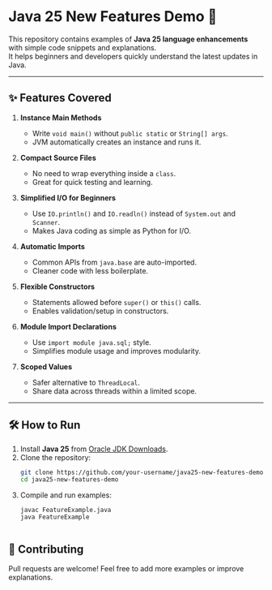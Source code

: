 # Java 25 New Features Demo 🚀

This repository contains examples of **Java 25 language enhancements** with simple code snippets and explanations.  
It helps beginners and developers quickly understand the latest updates in Java.

---

## ✨ Features Covered

1. **Instance Main Methods**  
   - Write `void main()` without `public static` or `String[] args`.  
   - JVM automatically creates an instance and runs it.

2. **Compact Source Files**  
   - No need to wrap everything inside a `class`.  
   - Great for quick testing and learning.

3. **Simplified I/O for Beginners**  
   - Use `IO.println()` and `IO.readln()` instead of `System.out` and `Scanner`.  
   - Makes Java coding as simple as Python for I/O.

4. **Automatic Imports**  
   - Common APIs from `java.base` are auto-imported.  
   - Cleaner code with less boilerplate.

5. **Flexible Constructors**  
   - Statements allowed before `super()` or `this()` calls.  
   - Enables validation/setup in constructors.

6. **Module Import Declarations**  
   - Use `import module java.sql;` style.  
   - Simplifies module usage and improves modularity.

7. **Scoped Values**  
   - Safer alternative to `ThreadLocal`.  
   - Share data across threads within a limited scope.

---

## 🛠️ How to Run
1. Install **Java 25** from [Oracle JDK Downloads](https://www.oracle.com/java/technologies/downloads/).  
2. Clone the repository:
   ```bash
   git clone https://github.com/your-username/java25-new-features-demo.git
   cd java25-new-features-demo

3. Compile and run examples:
    ```
   javac FeatureExample.java
   java FeatureExample


## 🤝 Contributing
Pull requests are welcome! Feel free to add more examples or improve explanations.
